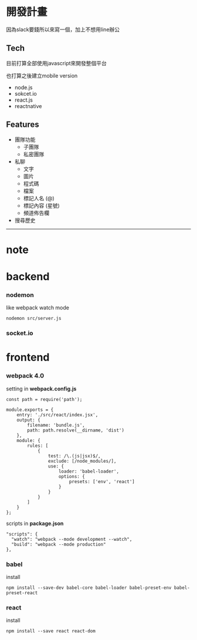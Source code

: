 # 開發計畫

因為slack要錢所以來寫一個，加上不想用line辦公

## Tech

目前打算全部使用javascript來開發整個平台

也打算之後建立mobile version

- node.js
- sokcet.io
- react.js
- reactnative

## Features

- 團隊功能
    - 子團隊
    - 私密團隊
- 私聊
    - 文字
    - 圖片
    - 程式碼
    - 檔案
    - 標記人名 (@)
    - 標記內容 (星號)
    - 頻道佈告欄
- 搜尋歷史


---

# note

# backend

### nodemon

like webpack watch mode

`nodemon src/server.js`



### socket.io

# frontend

### webpack 4.0

setting in **webpack.config.js**

```
const path = require('path');

module.exports = {
    entry: './src/react/index.jsx',
    output: {
        filename: 'bundle.js',
        path: path.resolve(__dirname, 'dist')
    },
    module: {
        rules: [
            {
                test: /\.(js|jsx)$/,
                exclude: [/node_modules/],
                use: {
                    loader: 'babel-loader',
                    options: {
                        presets: ['env', 'react']
                    }
                }
            }
        ]
    }
};
```


scripts in **package.json**

```
"scripts": {
  "watch": "webpack --mode development --watch",
  "build": "webpack --mode production"
},
```

### babel

install

`npm install --save-dev babel-core babel-loader babel-preset-env babel-preset-react `

### react

install

`npm install --save react react-dom`
